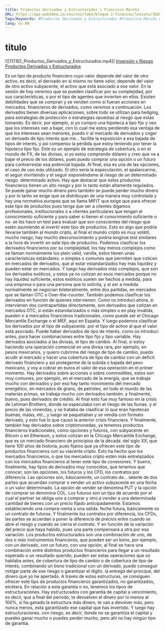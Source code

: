```yaml
---
title: Productos Derivados y Estructurados | Francisco Maroto
URL: https://app.web3mba.io/courses/take/bloque-2-finanzas/lessons/39204771-7-1-productos-derivados-y-estructurados-francisco-maroto
Tags/Keywords: #Productos Derivados y Estructurados #Francisco Maroto #B2U7
lang: es-AR
---
```

# titulo
![[117.B2_Productos_Derivados_y_Estructurados.mp4]]
[Inversión y Riesgo Productos Derivados y Estructurados](https://app.web3mba.io?wvideo=won9xgphuq)

Es un tipo de producto financiero cuyo valor depende del valor de otro activo, es decir, el derivado en sí mismo no tiene valor, depende del valor de otro activo subyacente, el activo que está asociado a ese valor. En la sesión de hoy veremos que se pueden clasificar por su complejidad, por sus características, o por el tipo de agentes que invierten en ellos. Existen debilidades que se compran y se venden como si fueran acciones en mercados. financieros de derivados, como veremos a continuación. Los derivados tienen diversas aplicaciones, sobre todo se utilizan para hedging, para estrategias de protección o estrategias opuestas al riesgo que estás tomando. Es decir, por ejemplo, si yo compro una hipoteca a tipo fijo y veo que los intereses van a bajar, con lo cual me estoy perdiendo esa ventaja de que los intereses sean menores, puedo ir al mercado de derivados y coger un derivado de tipo interés que me... facilite la exposición a esa bajada de tipos de interés, y así compenso la pérdida que estoy teniendo por tener la hipoteca tipo fijo. Este es un ejemplo de estrategia de cobertura, o en el mundo de FX, de las divisas, si yo estoy comprando dólares y creo que va a bajar el precio de los dólares, pues puedo comprar una opción o un futuro para contrarrestar esa potencial bajada. Al final, esa es una de las opciones, el caso de uso más utilizado. El otro sería la especulación, el apalancarme, el seguir invirtiendo y el seguir exponiéndome al riesgo de un determinado riesgo. determinado activo. Hay que destacar que estos productos financieros tienen un alto riesgo y por lo tanto están altamente regulados. Se puede ganar mucho dinero pero también se puede perder mucho dinero y por lo tanto se exige que se distribuyan de una manera muy controlada y hay una normativa europea que se llama MIFIT que exige que para ofrecer este tipo de productos pues tenga que ser a clientes digamos profesionales, institucionales o a clientes particulares que tengan el conocimiento suficiente y para saber si tienen el conocimiento suficiente o no. se les hace un test para evaluar que son conscientes del riesgo que estén asumiendo al invertir este tipo de productos. Esto es algo que podría llevarse también al mundo cripto, al final el mundo cripto es muy volátil, mucho riesgo, hay mucho desconocimiento y podría exigirse test similares a la hora de invertir en este tipo de productos. Podemos clasificar los derivados financieros por su complejidad, los hay menos complejos como se llaman normalmente los plain valid, vanilla, estos tienen unas características estándares. o simples o comunes que permiten que coticen en mercados de derivados, que al estar estandarizados hay más liquidez y pueden estar en mercados. Y luego hay derivados más complejos, que son los derivados exóticos, y estos ya no cotizan en esos mercados porque no hay liquidez suficiente, estos exóticos suelen ser hechos a medida, para una empresa o para una persona que lo solicita, y al ser a medida normalmente se negocian bilateralmente, entre dos partidas, en mercados que se llaman OTC o Over-the-counter. También podemos clasificar los derivados en función de quienes intervienen. Como os introducí ahora, si intervienen dos contrapartidas directamente, son derivados que cotizan en mercados OTC, si están estandarizados o más simples o en play inválida, pueden ir a mercados financieros tradicionales, como puede ser el Chicago Mercantile Exchange o el MEF, aquí en España. Y luego podemos clasificar los derivados por el tipo de subyacente. por el tipo de activo al que el valor está asociado. Puede haber derivados de tipo de interés, como os introducí antes, para hacer combinaciones entre tipo fijo y tipo variable. Hay derivados asociados a las divisas, el tipo de cambio. Al final, si estoy haciendo una operación comercial en una divisa rara, por ejemplo, en pesos mexicanos, y quiero cubrirme del riesgo de tipo de cambio, puedo acudir al mercado y hacer una cobertura de tipo de cambio con un deficit. derivado financiero y así protegerme de la subida o bajada del peso mexicano, y voy a cobrar en euros el valor de esa operación en el primer momento. Hay derivados sobre acciones o sobre commodities, estos son muy comunes, por ejemplo, en el mercado de la energía, que se trabaja mucho con derivados y por eso hay tanto movimiento del mercado energético, en mercados de grano, de petróleo, en todo el mundo de las materias primas, se trabaja mucho con derivados también. y finalmente, bueno, pues derivados de crédito. Al final esto fue muy famoso en la crisis de Lehman Brothers, donde se especulaba con el riesgo de las lluvias. y el precio de las viviendas, y se trataba de clasificar lo que eran hipotecas buenas, malas, etc., y luego se paquetaban y se vendía con formato derivado, y esto fue lo que causó la anterior crisis financiera. Y finalmente, también hay derivados sobre criptomonedas, ya tenemos productos financieros tradicionales, como opciones y futuros, con subyacente en Bitcoin o en Ethereum, y estos cotizan en la Chicago Mercantile Exchange, que es un mercado financiero de principios de la década. del siglo XX, que tiene 100 años de historia, pues fijaros que ya ofrecen este tipo de productos financieros con su viacente cripto. Esto ha hecho que los mercados financieros, o que los mercados cripto estén más entrelazados con los mercados financieros al tener este tipo de conexiones. Y bueno, finalmente, hay tipos de derivados muy conocidos, que tenemos que conocer, son las opciones, los futuros y los CFD, los contratos por diferencia. Las opciones son, básicamente, un contrato de... latente de dos partes que acuerdan comprar o vender un activo subyacente en una fecha o un valor determinado. La opción de vender se denomina PUT y la opción de comprar se denomina COL. Los futuros son un tipo de acuerdo por el cual el partner se obliga uno a comprar y otro a vender a una determinada cantidad de bienes con un precio fijado anticipadamente. Estamos estableciendo una compra-venta a una salida. fecha futura, básicamente es un contrato de futuros. Y finalmente los contratos por diferencia, los CFDs, las partes se acuerdan a poner la diferencia de precios entre cuando se abre el riesgo y cuando se cierra el contrato. Y en función de la variación del precio que haya habido, pues una parte compensará a otra por esa variación. Los productos estructurados son una combinación de uno, de dos o más instrumentos financieros, que pueden ser un bono, por ejemplo, con un derivado, con un futuro, con una opción, al final se hace una combinación entre distintos productos financieros para llegar a un resultado esperado o un resultado querido, pueden ser estas operaciones que os hablaba antes, de cobertura de tipo de cambio o de cobertura de tipo de interés, combinando un bono tradicional con un derivado, puedo conseguir mitigar parte de ese riesgo o garantizar el dígito. la entrega del principal, del dinero que yo he apertado. A través de estas estructuras, se consiguen ofrecer este tipo de productos financieros garantizados, no garantizados, etcétera. En relación a esta garantía o no, tenemos los tipos de estructuraciones. Hay estructurados con garantía de capital a vencimiento, es decir, que a final del periodo, te devuelven el dinero por lo menos al 100%, si ha ganado la estructura más dinero, te van a devolver más, pero nunca menos, está garantizado ese capital que has invertido. Y luego hay estructuraciones. con riesgo, es decir, donde no se garantiza el capital y puedes ganar mucho o puedes perder mucho, pero ahí no hay ningún tipo de garantía.